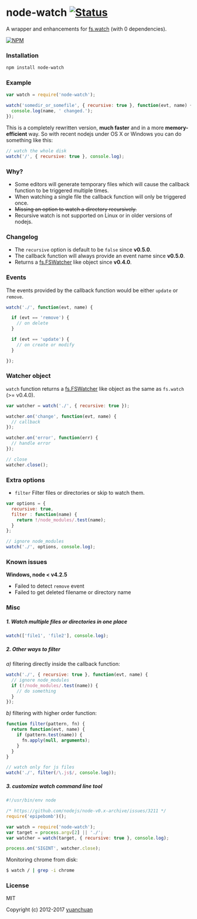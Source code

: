 # node-watch [![Status](https://travis-ci.org/yuanchuan/node-watch.svg?branch=master)](https://travis-ci.org/yuanchuan/node-watch "See test builds")

A wrapper and enhancements for [fs.watch](http://nodejs.org/api/fs.html#fs_fs_watch_filename_options_listener) (with 0 dependencies).

[![NPM](https://nodei.co/npm/node-watch.png?downloads=true&downloadRank=true&stars=true)](https://nodei.co/npm/node-watch.png/)


### Installation

```bash
npm install node-watch
```

### Example

```js
var watch = require('node-watch');

watch('somedir_or_somefile', { recursive: true }, function(evt, name) {
  console.log(name, ' changed.');
});
```

This is a completely rewritten version, **much faster** and in a more **memory-efficient** way.
So with recent nodejs under OS X or Windows you can do something like this:

```js
// watch the whole disk
watch('/', { recursive: true }, console.log);
```


### Why?

* Some editors will generate temporary files which will cause the callback function to be triggered multiple times.
* When watching a single file the callback function will only be triggered once.
* <del>Missing an option to watch a directory recursively.</del>
* Recursive watch is not supported on Linux or in older versions of nodejs.


### Changelog

* The `recursive` option is default to be `false` since **v0.5.0**.
* The callback function will always provide an event name since **v0.5.0**.
* Returns a [fs.FSWatcher](https://nodejs.org/api/fs.html#fs_class_fs_fswatcher) like object since **v0.4.0**.


### Events

The events provided by the callback function would be either `update` or `remove`.

```js
watch('./', function(evt, name) {

  if (evt == 'remove') {
    // on delete
  }

  if (evt == 'update') {
    // on create or modify
  }

});
```

### Watcher object

`watch` function returns a [fs.FSWatcher](https://nodejs.org/api/fs.html#fs_class_fs_fswatcher) like object as the same as `fs.watch` (>= v0.4.0).

```js
var watcher = watch('./', { recursive: true });

watcher.on('change', function(evt, name) {
  // callback
});

watcher.on('error', function(err) {
  // handle error
});

// close
watcher.close();
```

### Extra options
* `filter` Filter files or directories or skip to watch them.

```js
var options = {
  recursive: true,
  filter : function(name) {
    return !/node_modules/.test(name);
  }
};

// ignore node_modules
watch('./', options, console.log);
```

### Known issues

**Windows, node < v4.2.5**

  * Failed to detect `remove` event
  * Failed to get deleted filename or directory name

### Misc

##### 1. Watch multiple files or directories in one place
```js
watch(['file1', 'file2'], console.log);
```

##### 2. Other ways to filter

*a)* filtering directly inside the callback function:

```js
watch('./', { recursive: true }, function(evt, name) {
  // ignore node_modules
  if (!/node_modules/.test(name)) {
    // do something
  }
});
```

*b)* filtering with higher order function:

```js
function filter(pattern, fn) {
  return function(evt, name) {
    if (pattern.test(name)) {
      fn.apply(null, arguments);
    }
  }
}

// watch only for js files
watch('./', filter(/\.js$/, console.log));
```

##### 3. customize watch command line tool
```js
#!/usr/bin/env node

/* https://github.com/nodejs/node-v0.x-archive/issues/3211 */
require('epipebomb')();

var watch = require('node-watch');
var target = process.argv[2] || './';
var watcher = watch(target, { recursive: true }, console.log);

process.on('SIGINT', watcher.close);
```
Monitoring chrome from disk:
```bash
$ watch / | grep -i chrome
```

### License
MIT

Copyright (c) 2012-2017 [yuanchuan](https://github.com/yuanchuan)

